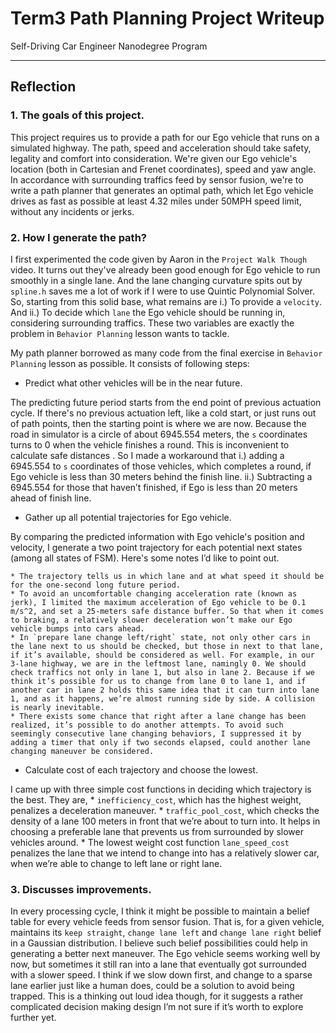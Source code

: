 # Term3 Path Planning Project Writeup
Self-Driving Car Engineer Nanodegree Program

---

## Reflection


### 1. The goals of this project.
This project requires us to provide a path for our Ego vehicle that runs on a simulated highway. The path, speed and acceleration should take safety, legality and comfort into consideration. We're given our Ego vehicle's location (both in Cartesian and Frenet coordinates), speed and yaw angle. In accordance with surrounding traffics feed by sensor fusion, we're to write a path planner that generates an optimal path, which let Ego vehicle drives as fast as possible at least 4.32 miles under 50MPH speed limit, without any incidents or jerks.

### 2. How I generate the path?
I first experimented the code given by Aaron in the `Project Walk Though` video. It turns out they've already been good enough for Ego vehicle to run smoothly in a single lane. And the lane changing curvature spits out by `spline.h` saves me a lot of work if I were to use Quintic Polynomial Solver. So, starting from this solid base, what remains are i.) To provide a `velocity`. And ii.) To decide which `lane` the Ego vehicle should be running in, considering surrounding traffics. These two variables are exactly the problem in `Behavior Planning` lesson wants to tackle.

My path planner borrowed as many code from the final exercise in `Behavior Planning` lesson as possible. It consists of following steps:

  * Predict what other vehicles will be in the near future.

  The predicting future period starts from the end point of previous actuation cycle. If there's no previous actuation left, like a cold start, or just runs out of path points, then the starting point is where we are now.
  Because the road in simulator is a circle of about 6945.554 meters, the `s` coordinates turns to 0 when the vehicle finishes a round. This is inconvenient to calculate safe distances . So I made a workaround that i.) adding a 6945.554 to `s` coordinates of those vehicles, which completes a round, if Ego vehicle is less than 30 meters behind the finish line. ii.) Subtracting a 6945.554 for those that haven’t finished, if Ego is less than 20 meters ahead of finish line.

  * Gather up all potential trajectories for Ego vehicle.

  By comparing the predicted information with Ego vehicle's position and velocity, I generate a two point trajectory for each potential next states (among all states of FSM). Here's some notes I’d like to point out.

	* The trajectory tells us in which lane and at what speed it should be for the one-second long future period.
	* To avoid an uncomfortable changing acceleration rate (known as jerk), I limited the maximum acceleration of Ego vehicle to be 0.1 m/s^2, and set a 25-meters safe distance buffer. So that when it comes to braking, a relatively slower deceleration won’t make our Ego vehicle bumps into cars ahead.
	* In `prepare lane change left/right` state, not only other cars in the lane next to us should be checked, but those in next to that lane, if it’s available, should be considered as well. For example, in our 3-lane highway, we are in the leftmost lane, namingly 0. We should check traffics not only in lane 1, but also in lane 2. Because if we think it’s possible for us to change from lane 0 to lane 1, and if another car in lane 2 holds this same idea that it can turn into lane 1, and as it happens, we’re almost running side by side. A collision is nearly inevitable.
	* There exists some chance that right after a lane change has been realized, it’s possible to do another attempts. To avoid such seemingly consecutive lane changing behaviors, I suppressed it by adding a timer that only if two seconds elapsed, could another lane changing maneuver be considered.

  * Calculate cost of each trajectory and choose the lowest.

  I came up with three simple cost functions in deciding which trajectory is the best. They are,
	* `inefficiency_cost`, which has the highest weight, penalizes a deceleration maneuver.
	* `traffic_pool_cost`, which checks the density of a lane 100 meters in front that we’re about to turn into. It helps in choosing a preferable lane that prevents us from surrounded by slower vehicles around.
	* The lowest weight cost function `lane_speed_cost` penalizes the lane that we intend to change into has a relatively slower car, when we’re able to change to left lane or right lane.

### 3. Discusses improvements.
In every processing cycle, I think it might be possible to maintain a belief table for every vehicle feeds from sensor fusion. That is, for a given vehicle, maintains its `keep straight`, `change lane left` and `change lane right` belief in a Gaussian distribution. I believe such belief possibilities could help in generating a better next maneuver.
The Ego vehicle seems working well by now, but sometimes it still ran into a lane that eventually got surrounded with a slower speed. I think if we slow down first, and change to a sparse lane earlier just like a human does, could be a solution to avoid being trapped. This is a thinking out loud idea though, for it suggests a rather complicated decision making design I’m not sure if it’s worth to explore further yet.
